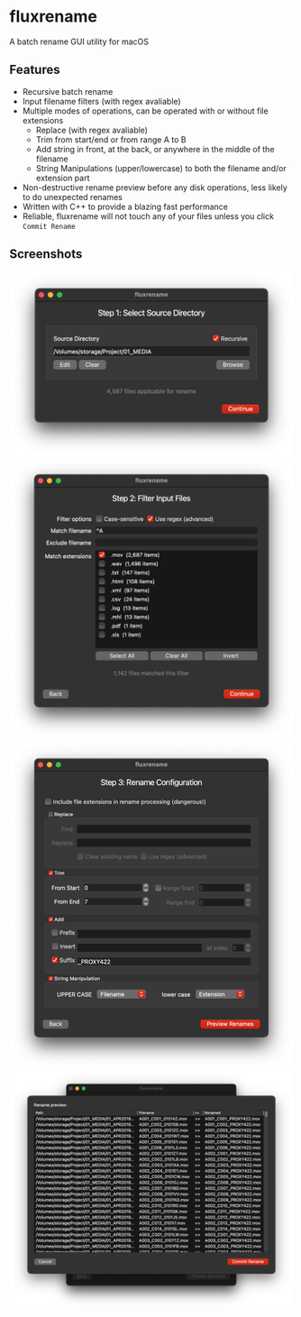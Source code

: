 # fluxrename
A batch rename GUI utility for macOS

## Features
- Recursive batch rename
- Input filename filters (with regex avaliable)
- Multiple modes of operations, can be operated with or without file extensions
    - Replace (with regex avaliable)
    - Trim from start/end or from range A to B
    - Add string in front, at the back, or anywhere in the middle of the filename
    - String Manipulations (upper/lowercase) to both the filename and/or extension part
- Non-destructive rename preview before any disk operations, less likely to do unexpected renames
- Written with C++ to provide a blazing fast performance
- Reliable, fluxrename will not touch any of your files unless you click `Commit Rename`

## Screenshots
<img alt="Source selection screen" src="https://raw.githubusercontent.com/fluxTH/fluxrename/main/docs/screenshots/screen_1.png">
<img alt="Filter screen" src="https://raw.githubusercontent.com/fluxTH/fluxrename/main/docs/screenshots/screen_2.png">
<img alt="Rename configuration screen" src="https://raw.githubusercontent.com/fluxTH/fluxrename/main/docs/screenshots/screen_3.png">
<img alt="Rename preview screen" src="https://raw.githubusercontent.com/fluxTH/fluxrename/main/docs/screenshots/screen_4.png">
